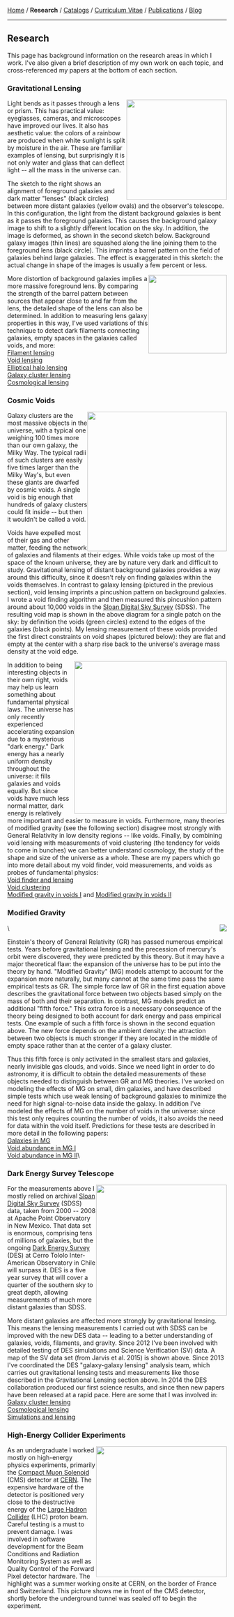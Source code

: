 <div class="container">

[Home](index.html) /
**Research** / 
[Catalogs](catalogs.html) /
[Curriculum Vitae](cvitae.html) / 
[Publications](publications.html) /
[Blog](blog.html)

***

## Research

This page has background information on the research areas in which I work.
I've also given a brief description of my own work on each topic, and cross-referenced my papers at the bottom of each section.

### Gravitational Lensing

<img width=230 style="float:right" src="images/survey_wedge.png" />

Light bends as it passes through a lens or prism.
This has practical value: eyeglasses, cameras, and microscopes have improved our lives.
It also has aesthetic value: the colors of a rainbow are produced when white sunlight is split by moisture in the air.
These are familiar examples of lensing, but surprisingly it is not only water and glass that can deflect light -- all the mass in the universe can.

The sketch to the right shows an alignment of foreground galaxies and dark matter "lenses" (black circles) between more distant galaxies (yellow ovals) and the observer's telescope.
In this configuration, the light from the distant background galaxies is bent as it passes the foreground galaxies.
This causes the background galaxy image to shift to a slightly different location on the sky.
In addition, the image is deformed, as shown in the second sketch below.
Background galaxy images (thin lines) are squashed along the line joining them to the foreground lens (black circle).
This imprints a barrel pattern on the field of galaxies behind large galaxies.
The effect is exaggerated in this sketch: the actual change in shape of the images is usually a few percent or less.

<img width=180 style="float:right" src="images/monopole.png" />

More distortion of background galaxies implies a more massive foreground lens.
By comparing the strength of the barrel pattern between sources that appear close to and far from the lens, the detailed shape of the lens can also be determined.
In addition to measuring lens galaxy properties in this way, I've used variations of this technique to detect dark filaments connecting galaxies, empty spaces in the galaxies called voids, and more:\
[Filament lensing](http://arxiv.org/abs/1402.3302)\
[Void lensing](http://arxiv.org/abs/1404.1834)\
[Elliptical halo lensing](http://arxiv.org/abs/1506.03536)\
[Galaxy cluster lensing](http://arxiv.org/abs/1405.4285)\
[Cosmological lensing](http://arxiv.org/abs/1507.05552)



### Cosmic Voids

<img style="float:right" width=320 src="images/void_diagram.jpg" />

Galaxy clusters are the most massive objects in the universe, with a typical one weighing 100 times more than our own galaxy, the Milky Way.
The typical radii of such clusters are easily five times larger than the Milky Way's, but even these giants are dwarfed by cosmic voids.
A single void is big enough that hundreds of galaxy clusters could fit inside -- but then it wouldn't be called a void.

Voids have expelled most of their gas and other matter, feeding the network of galaxies and filaments at their edges.
While voids take up most of the space of the known universe, they are by nature very dark and difficult to study.
Gravitational lensing of distant background galaxies provides a way around this difficulty, since it doesn't rely on finding galaxies within the voids themselves.
In contrast to galaxy lensing (pictured in the previous section), void lensing imprints a pincushion pattern on background galaxies.
I wrote a void finding algorithm and then measured this pincushion pattern around about 10,000 voids in the [Sloan Digital Sky Survey](http://www.sdss.org) (SDSS).
The resulting void map is shown in the above diagram for a single patch on the sky: by definition the voids (green circles) extend to the edges of the galaxies (black points).
My lensing measurement of these voids provided the first direct constraints on void shapes (pictured below):  they are flat and empty at the center with a sharp rise back to the universe's average mass density at the void edge.

<img style="float:right" width=350 src="images/3d_density.pdf" />

In addition to being interesting objects in their own right, voids may help us learn something about fundamental physical laws.
The universe has only recently experienced accelerating expansion due to a mysterious "dark energy."
Dark energy has a nearly uniform density throughout the universe: it fills galaxies and voids equally.
But since voids have much less normal matter, dark energy is relatively more important and easier to measure in voids.
Furthermore, many theories of modified gravity (see the following section) disagree most strongly with General Relativity in low density regions -- like voids.
Finally, by combining void lensing with measurements of void clustering (the tendency for voids to come in bunches) we can better understand cosmology, the study of the shape and size of the universe as a whole.
These are my papers which go into more detail about my void finder, void measurements, and voids as probes of fundamental physics:\
[Void finder and lensing](http://arxiv.org/abs/1404.1834)\
[Void clustering](http://arxiv.org/abs/1507.08031)\
[Modified gravity in voids I](http://arxiv.org/abs/1212.2216) and [Modified gravity in voids II](http://arxiv.org/abs/1408.5338)


### Modified Gravity

<img style="float:right" src="images/gravity_eqs.pdf" />\

Einstein's theory of General Relativity (GR) has passed numerous empirical tests.
Years before gravitational lensing and the precession of mercury's orbit were discovered, they were predicted by this theory.
But it may have a major theoretical flaw: the expansion of the universe has to be put into the theory by hand.
"Modified Gravity" (MG) models attempt to account for the expansion more naturally, but many cannot at the same time pass the same empirical tests as GR.
The simple force law of GR in the first equation above describes the gravitational force between two objects based simply on the mass of both and their separation.
In contrast, MG models predict an additional "fifth force."
This extra force is a necessary consequence of the theory being designed to both account for dark energy and pass empirical tests.
One example of such a fifth force is shown in the second equation above.
The new force depends on the ambient density: the attraction between two objects is much stronger if they are located in the middle of empty space rather than at the center of a galaxy cluster.

Thus this fifth force is only activated in the smallest stars and galaxies, nearly invisible gas clouds, and voids.
Since we need light in order to do astronomy, it is difficult to obtain the detailed measurements of these objects needed to distinguish between GR and MG theories.
I've worked on modeling the effects of MG on small, dim galaxies, and have described simple tests which use weak lensing of background galaxies to minimize the need for high signal-to-noise data inside the galaxy.
In addition I've modeled the effects of MG on the number of voids in the universe: since this test only requires counting the number of voids, it also avoids the need for data within the void itself.
Predictions for these tests are described in more detail in the following papers:\
[Galaxies in MG](http://arxiv.org/abs/1110.2177)\
[Void abundance in MG I](http://arxiv.org/abs/1212.2216)\
[Void abundance in MG II](http://arxiv.org/abs/1408.5338)\




### Dark Energy Survey Telescope

<img width=300 style="float:right" src="images/jarvis_des_map.jpg" />

For the measurements above I mostly relied on archival [Sloan Digital Sky Survey](http://www.sdss.org) (SDSS) data, taken from 2000 -- 2008 at Apache Point Observatory in New Mexico.
That data set is enormous, comprising tens of millions of galaxies, but the ongoing [Dark Energy Survey](http://www.darkenergysurvey.org) (DES) at Cerro Tololo Inter-American Observatory in Chile will surpass it.
DES is a five year survey that will cover a quarter of the southern sky to great depth, allowing measurements of much more distant galaxies than SDSS.

More distant galaxies are affected more strongly by gravitational lensing.
This means the lensing measurements I carried out with SDSS can be improved with the new DES data -- leading to a better understanding of galaxies, voids, filaments, and gravity.
Since 2012 I've been involved with detailed testing of DES simulations and Science Verification (SV) data.
A map of the SV data set (from Jarvis et al. 2015) is shown above.
Since 2013 I've coordinated the DES "galaxy-galaxy lensing" analysis team, which carries out gravitational lensing tests and measurements like those described in the Gravitational Lensing section above.
In 2014 the DES collaboration produced our first science results, and since then new papers have been released at a rapid pace.
Here are some that I was involved in:\
[Galaxy cluster lensing](http://arxiv.org/abs/1405.4285)\
[Cosmological lensing](http://arxiv.org/abs/1507.05552)\
[Simulations and lensing](http://arxiv.org/abs/1507.05353)



### High-Energy Collider Experiments

<img style="float:right" width=300 src="images/cern.jpg" />

As an undergraduate I worked mostly on high-energy physics experiments, primarily the [Compact Muon Solenoid](http://cms.web.cern.ch) (CMS) detector at [CERN](http://home.cern).
The expensive hardware of the detector is positioned very close to the destructive energy of the [Large Hadron Collider](http://home.cern/topics/large-hadron-collider) (LHC) proton beam.
Careful testing is a must to prevent damage.
I was involved in software development for the Beam Conditions and Radiation Monitoring System as well as Quality Control of the Forward Pixel detector hardware.
The highlight was a summer working onsite at CERN, on the border of France and Switzerland.
This picture shows me in front of the CMS detector, shortly before the underground tunnel was sealed off to begin the experiment.

</div>